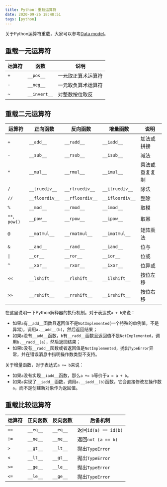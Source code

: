 ```yaml
---
title: Python：重载运算符
date: 2020-09-26 18:48:51
tags: [python]
---
```


关于Python运算符重载，大家可以参考[Data model][]。

[Data model]: https://docs.python.org/3/reference/datamodel.html

## 重载一元运算符

运算符   | 函数           | 说明
--------|---------------|----------------------
`+`     | `__pos__`     | 一元取正算术运算符
`-`     | `__neg__`     | 一元取负算术运算符
`~`     | `__invert__`  | 对整数按位取反

<!--more-->

## 重载二元运算符

运算符           | 正向函数           | 反向函数            | 增量函数           | 说明
----------------|-------------------|-------------------|-------------------|--------------------
`+`             | `__add__`         | `__radd__`        | `__iadd__`        | 加法或拼接
`-`             | `__sub__`         | `__rsub__`        | `__isub__`        | 减法
`*`             | `__mul__`         | `__rmul__`        | `__imul__`        | 乘法或重复复制
`/`             | `__truediv__`     | `__rtruediv__`    | `__itruediv__`    | 除法
`//`            | `__floordiv__`    | `__rfloordiv__`   | `__ifloordiv__`   | 整除
`%`             | `__mod__`         | `__rmod__`        | `__imod__`        | 取模
`**`, `pow()`   | `__pow__`         | `__rpow__`        | `__ipow__`        | 取幂
`@`             | `__matmul__`      | `__rmatmul__`     | `__imatmul__`     | 矩阵乘法
`&`             | `__and__`         | `__rand__`        | `__iand__`        | 位与
`\|`            | `__or__`          | `__ror__`         | `__ior__`         | 位或
`^`             | `__xor__`         | `__rxor__`        | `__ixor__`        | 位异或
`<<`            | `__lshift__`      | `__rlshift__`     | `__ilshift__`     | 按位左移
`>>`            | `__rshift__`      | `__rrshift__`     | `__irshift__`     | 按位右移

在这里说明一下Python解释器的执行机制。对于表达式`a + b`来说：

* 如果`a`有`__add__`函数且返回值不是`NotImplemented`(一个特殊的单例值，不是异常)，调用`a.__add__(b)`，然后返回结果；
* 如果`a`没有`__add__`函数，`b`有`__radd__`函数且返回值不是`NotImplemented`，调用`b.__radd__(a)`，然后返回结果；
* 如果`b`没有`__radd__`函数或者返回值是`NotImplemented`，抛出`TypeError`异常，并在错误消息中指明操作数类型不支持。

关于增量函数，对于表达式`a += b`来说：

* 如果`a`没有实现`__iadd__`函数，那么`a += b`等价于`a = a + b`。
* 如果`a`实现了`__iadd__`函数，调用`a.__iadd__(b)`函数，它会直接修改左操作数`a`，而不是创建新对象作为返回值。

## 重载比较运算符

运算符   | 正向函数   | 反向函数    | 后备机制
--------|-----------|-----------|-------------------------
`==`    | `__eq__`  | `__eq__`  | 返回`id(a) == id(b)`
`!=`    | `__ne__`  | `__ne__`  | 返回`not (a == b)`
`>`     | `__gt__`  | `__lt__`  | 抛出`TypeError`
`<`     | `__lt__`  | `__gt__`  | 抛出`TypeError`
`>=`    | `__ge__`  | `__le__`  | 抛出`TypeError`
`<=`    | `__le__`  | `__ge__`  | 抛出`TypeError`
